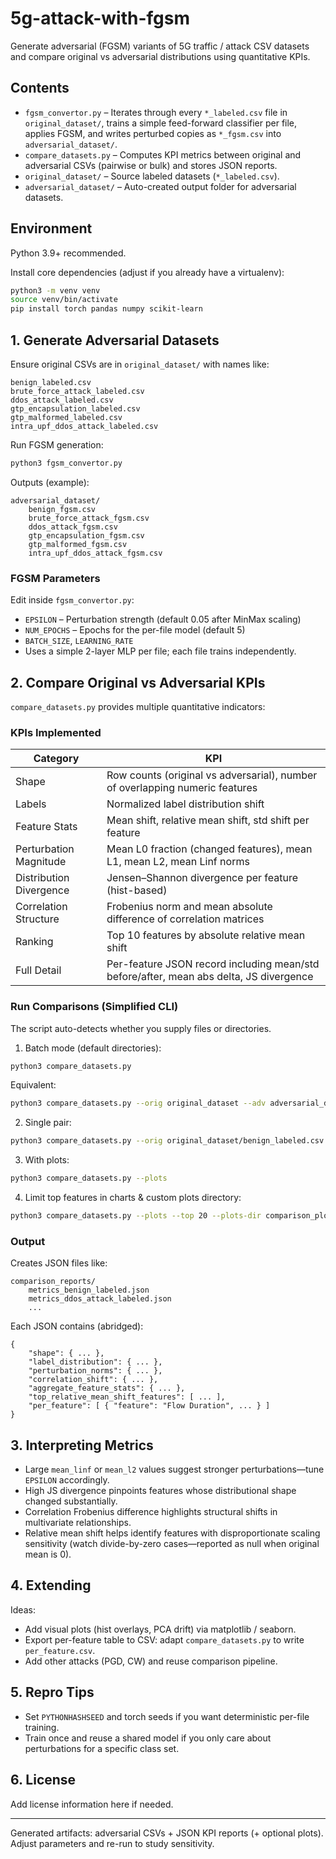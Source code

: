 # 5g-attack-with-fgsm

Generate adversarial (FGSM) variants of 5G traffic / attack CSV datasets and compare original vs adversarial distributions using quantitative KPIs.

## Contents

- `fgsm_convertor.py` – Iterates through every `*_labeled.csv` file in `original_dataset/`, trains a simple feed-forward classifier per file, applies FGSM, and writes perturbed copies as `*_fgsm.csv` into `adversarial_dataset/`.
- `compare_datasets.py` – Computes KPI metrics between original and adversarial CSVs (pairwise or bulk) and stores JSON reports.
- `original_dataset/` – Source labeled datasets (`*_labeled.csv`).
- `adversarial_dataset/` – Auto-created output folder for adversarial datasets.

## Environment

Python 3.9+ recommended.

Install core dependencies (adjust if you already have a virtualenv):

```bash
python3 -m venv venv
source venv/bin/activate
pip install torch pandas numpy scikit-learn
```

## 1. Generate Adversarial Datasets

Ensure original CSVs are in `original_dataset/` with names like:

```
benign_labeled.csv
brute_force_attack_labeled.csv
ddos_attack_labeled.csv
gtp_encapsulation_labeled.csv
gtp_malformed_labeled.csv
intra_upf_ddos_attack_labeled.csv
```

Run FGSM generation:

```bash
python3 fgsm_convertor.py
```

Outputs (example):

```
adversarial_dataset/
	benign_fgsm.csv
	brute_force_attack_fgsm.csv
	ddos_attack_fgsm.csv
	gtp_encapsulation_fgsm.csv
	gtp_malformed_fgsm.csv
	intra_upf_ddos_attack_fgsm.csv
```

### FGSM Parameters

Edit inside `fgsm_convertor.py`:

- `EPSILON` – Perturbation strength (default 0.05 after MinMax scaling)
- `NUM_EPOCHS` – Epochs for the per-file model (default 5)
- `BATCH_SIZE`, `LEARNING_RATE`
- Uses a simple 2-layer MLP per file; each file trains independently.

## 2. Compare Original vs Adversarial KPIs

`compare_datasets.py` provides multiple quantitative indicators:

### KPIs Implemented

| Category                | KPI                                                                                    |
| ----------------------- | -------------------------------------------------------------------------------------- |
| Shape                   | Row counts (original vs adversarial), number of overlapping numeric features           |
| Labels                  | Normalized label distribution shift                                                    |
| Feature Stats           | Mean shift, relative mean shift, std shift per feature                                 |
| Perturbation Magnitude  | Mean L0 fraction (changed features), mean L1, mean L2, mean Linf norms                 |
| Distribution Divergence | Jensen–Shannon divergence per feature (hist-based)                                     |
| Correlation Structure   | Frobenius norm and mean absolute difference of correlation matrices                    |
| Ranking                 | Top 10 features by absolute relative mean shift                                        |
| Full Detail             | Per-feature JSON record including mean/std before/after, mean abs delta, JS divergence |

### Run Comparisons (Simplified CLI)

The script auto-detects whether you supply files or directories.

1. Batch mode (default directories):

```bash
python3 compare_datasets.py
```

Equivalent:

```bash
python3 compare_datasets.py --orig original_dataset --adv adversarial_dataset --out comparison_reports
```

2. Single pair:

```bash
python3 compare_datasets.py --orig original_dataset/benign_labeled.csv --adv adversarial_dataset/benign_fgsm.csv --out comparison_reports
```

3. With plots:

```bash
python3 compare_datasets.py --plots
```

4. Limit top features in charts & custom plots directory:

```bash
python3 compare_datasets.py --plots --top 20 --plots-dir comparison_plots
```

### Output

Creates JSON files like:

```
comparison_reports/
	metrics_benign_labeled.json
	metrics_ddos_attack_labeled.json
	...
```

Each JSON contains (abridged):

```jsonc
{
	"shape": { ... },
	"label_distribution": { ... },
	"perturbation_norms": { ... },
	"correlation_shift": { ... },
	"aggregate_feature_stats": { ... },
	"top_relative_mean_shift_features": [ ... ],
	"per_feature": [ { "feature": "Flow Duration", ... } ]
}
```

## 3. Interpreting Metrics

- Large `mean_linf` or `mean_l2` values suggest stronger perturbations—tune `EPSILON` accordingly.
- High JS divergence pinpoints features whose distributional shape changed substantially.
- Correlation Frobenius difference highlights structural shifts in multivariate relationships.
- Relative mean shift helps identify features with disproportionate scaling sensitivity (watch divide-by-zero cases—reported as null when original mean is 0).

## 4. Extending

Ideas:

- Add visual plots (hist overlays, PCA drift) via matplotlib / seaborn.
- Export per-feature table to CSV: adapt `compare_datasets.py` to write `per_feature.csv`.
- Add other attacks (PGD, CW) and reuse comparison pipeline.

## 5. Repro Tips

- Set `PYTHONHASHSEED` and torch seeds if you want deterministic per-file training.
- Train once and reuse a shared model if you only care about perturbations for a specific class set.

## 6. License

Add license information here if needed.

---

Generated artifacts: adversarial CSVs + JSON KPI reports (+ optional plots). Adjust parameters and re-run to study sensitivity.
